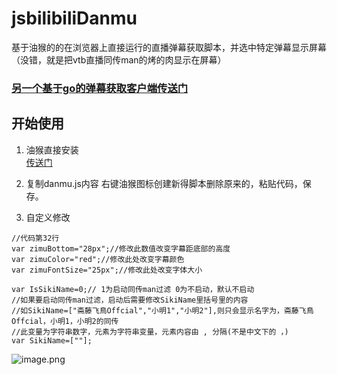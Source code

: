 # jsbilibiliDanmu
基于油猴的的在浏览器上直接运行的直播弹幕获取脚本，并选中特定弹幕显示屏幕（没错，就是把vtb直播同传man的烤的肉显示在屏幕）

### [另一个基于go的弹幕获取客户端传送门](https://github.com/sirodeneko/gobilibiliDanmu)


## 开始使用
1. 油猴直接安装  
    [传送门](https://greasyfork.org/zh-CN/scripts/400941-bilibili%E7%9B%B4%E6%92%AD%E7%83%A4%E8%82%89man%E5%AD%97%E5%B9%95%E6%98%BE%E7%A4%BA)
2. 复制danmu.js内容 右键油猴图标创建新得脚本删除原来的，粘贴代码，保存。
  

3. 自定义修改
```
//代码第32行
var zimuBottom="28px";//修改此数值改变字幕距底部的高度
var zimuColor="red";//修改此处改变字幕颜色
var zimuFontSize="25px";//修改此处改变字体大小

var IsSikiName=0;// 1为启动同传man过滤 0为不启动，默认不启动
//如果要启动同传man过滤，启动后需要修改SikiName里括号里的内容
//如SikiName=["斋藤飞鳥Offcial","小明1","小明2"],则只会显示名字为，斋藤飞鳥Offcial，小明1，小明2的同传
//此变量为字符串数字，元素为字符串变量，元素内容由 , 分隔(不是中文下的 ，)
var SikiName=[""];
```


  ![image.png](https://i.loli.net/2020/04/15/I1OQEcVUHjbMreT.png)